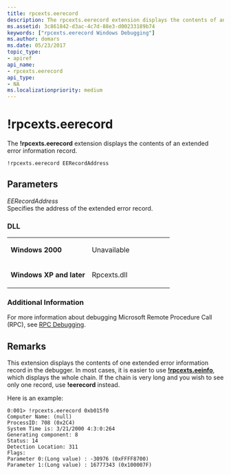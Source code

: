 ```yaml
---
title: rpcexts.eerecord
description: The rpcexts.eerecord extension displays the contents of an extended error information record.
ms.assetid: 3c861842-d3ac-4c7d-88e3-d00233189b74
keywords: ["rpcexts.eerecord Windows Debugging"]
ms.author: domars
ms.date: 05/23/2017
topic_type:
- apiref
api_name:
- rpcexts.eerecord
api_type:
- NA
ms.localizationpriority: medium
---
```


# !rpcexts.eerecord


The **!rpcexts.eerecord** extension displays the contents of an extended error information record.

```dbgcmd
!rpcexts.eerecord EERecordAddress
```

## <span id="ddk__rpcexts_eerecord_dbg"></span><span id="DDK__RPCEXTS_EERECORD_DBG"></span>Parameters


<span id="_______EERecordAddress______"></span><span id="_______eerecordaddress______"></span><span id="_______EERECORDADDRESS______"></span> *EERecordAddress*   
Specifies the address of the extended error record.

### <span id="DLL"></span><span id="dll"></span>DLL

<table>
<colgroup>
<col width="50%" />
<col width="50%" />
</colgroup>
<tbody>
<tr class="odd">
<td align="left"><p><strong>Windows 2000</strong></p></td>
<td align="left"><p>Unavailable</p></td>
</tr>
<tr class="even">
<td align="left"><p><strong>Windows XP and later</strong></p></td>
<td align="left"><p>Rpcexts.dll</p></td>
</tr>
</tbody>
</table>

 

### <span id="Additional_Information"></span><span id="additional_information"></span><span id="ADDITIONAL_INFORMATION"></span>Additional Information

For more information about debugging Microsoft Remote Procedure Call (RPC), see [RPC Debugging](rpc-debugging.md).

Remarks
-------

This extension displays the contents of one extended error information record in the debugger. In most cases, it is easier to use [**!rpcexts.eeinfo**](-rpcexts-eeinfo.md), which displays the whole chain. If the chain is very long and you wish to see only one record, use **!eerecord** instead.

Here is an example:

```dbgcmd
0:001> !rpcexts.eerecord 0xb015f0
Computer Name: (null)
ProcessID: 708 (0x2C4)
System Time is: 3/21/2000 4:3:0:264
Generating component: 8
Status: 14
Detection Location: 311
Flags:
Parameter 0:(Long value) : -30976 (0xFFFF8700)
Parameter 1:(Long value) : 16777343 (0x100007F)
```

 

 





